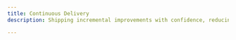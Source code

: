 ```yaml
---
title: Continuous Delivery
description: Shipping incremental improvements with confidence, reducing time-to-market.

---
```


